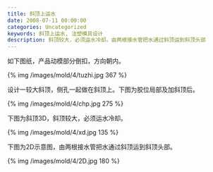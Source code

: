 ```yaml
---
title: 斜顶上运水
date: 2008-07-11 00:00:00
categories: Uncategorized
keywords: 斜顶上运水, 注塑模具设计
description: 斜顶较大，必须运水冷却。由两根接水管把水通过斜顶运到斜顶头部
---
```


如下图纸，产品动模部分倒扣，方向朝内。

{% img /images/mold/4/tuzhi.jpg 367 %}

设计一较大斜顶，侧孔一起做在斜顶上。下图为胶位局部及加斜顶后。

{% img /images/mold/4/chp.jpg 275 %}

下图为斜顶3D，斜顶较大，必须运水冷却。

{% img /images/mold/4/xd.jpg 135 %}

下图为2D示意图，由两根接水管把水通过斜顶运到斜顶头部。

{% img /images/mold/4/2D.jpg 180 %}
